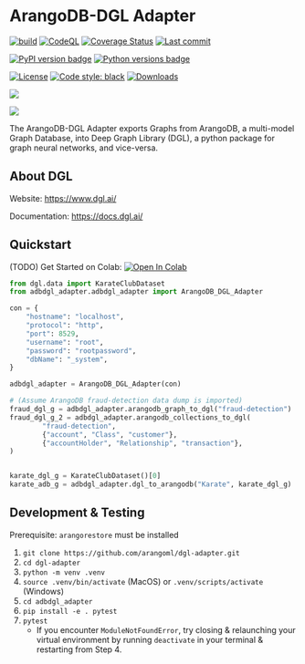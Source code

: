 # ArangoDB-DGL Adapter

[![build](https://github.com/arangoml/dgl-adapter/actions/workflows/build.yml/badge.svg?branch=master)](https://github.com/arangoml/dgl-adapter/actions/workflows/build.yml)
[![CodeQL](https://github.com/arangoml/dgl-adapter/actions/workflows/analyze.yml/badge.svg?branch=master)](https://github.com/arangoml/dgl-adapter/actions/workflows/analyze.yml)
[![Coverage Status](https://coveralls.io/repos/github/arangoml/dgl-adapter/badge.svg?branch=master)](https://coveralls.io/github/arangoml/dgl-adapter)
[![Last commit](https://img.shields.io/github/last-commit/arangoml/dgl-adapter)](https://github.com/arangoml/dgl-adapter/commits/master)

[![PyPI version badge](https://img.shields.io/pypi/v/adbdgl-adapter?color=3775A9&style=for-the-badge&logo=pypi&logoColor=FFD43B)](https://pypi.org/project/adbdgl-adapter/)
[![Python versions badge](https://img.shields.io/pypi/pyversions/adbdgl-adapter?color=3776AB&style=for-the-badge&logo=python&logoColor=FFD43B)](https://pypi.org/project/adbdgl-adapter/)

[![License](https://img.shields.io/github/license/arangoml/dgl-adapter?color=9E2165&style=for-the-badge)](https://github.com/arangoml/dgl-adapter/blob/master/LICENSE)
[![Code style: black](https://img.shields.io/static/v1?style=for-the-badge&label=code%20style&message=black&color=black)](https://github.com/psf/black)
[![Downloads](https://img.shields.io/badge/dynamic/json?style=for-the-badge&color=282661&label=Downloads&query=total_downloads&url=https://api.pepy.tech/api/projects/adbdgl-adapter)](https://pepy.tech/project/adbdgl-adapter)

![](https://raw.githubusercontent.com/arangoml/dgl-adapter/master/examples/assets/adb_logo.png)

![](https://raw.githubusercontent.com/arangoml/dgl-adapter/master/examples/assets/dgl_logo.png)

The ArangoDB-DGL Adapter exports Graphs from ArangoDB, a multi-model Graph Database, into Deep Graph Library (DGL), a python package for graph neural networks, and vice-versa.


## About DGL

Website: https://www.dgl.ai/

Documentation: https://docs.dgl.ai/

##  Quickstart

(TODO) Get Started on Colab: <a href="https://colab.research.google.com/github/arangoml/dgl-adapter/blob/master/examples/ArangoDB_DGL_Adapter.ipynb" target="_parent"><img src="https://colab.research.google.com/assets/colab-badge.svg" alt="Open In Colab"/></a>


```py
from dgl.data import KarateClubDataset
from adbdgl_adapter.adbdgl_adapter import ArangoDB_DGL_Adapter

con = {
    "hostname": "localhost",
    "protocol": "http",
    "port": 8529,
    "username": "root",
    "password": "rootpassword",
    "dbName": "_system",
}

adbdgl_adapter = ArangoDB_DGL_Adapter(con)

# (Assume ArangoDB fraud-detection data dump is imported)
fraud_dgl_g = adbdgl_adapter.arangodb_graph_to_dgl("fraud-detection")
fraud_dgl_g_2 = adbdgl_adapter.arangodb_collections_to_dgl(
        "fraud-detection", 
        {"account", "Class", "customer"},
        {"accountHolder", "Relationship", "transaction"},
)


karate_dgl_g = KarateClubDataset()[0]
karate_adb_g = adbdgl_adapter.dgl_to_arangodb("Karate", karate_dgl_g)
```

##  Development & Testing

Prerequisite: `arangorestore` must be installed

1. `git clone https://github.com/arangoml/dgl-adapter.git`
2. `cd dgl-adapter`
3. `python -m venv .venv`
4. `source .venv/bin/activate` (MacOS) or `.venv/scripts/activate` (Windows)
5. `cd adbdgl_adapter`
6. `pip install -e . pytest`
7. `pytest`
    * If you encounter `ModuleNotFoundError`, try closing & relaunching your virtual environment by running `deactivate` in your terminal & restarting from Step 4.
